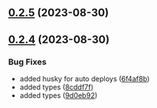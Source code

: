 

## [0.2.5](https://github.com/limitless-kode/stringify/compare/0.2.4...0.2.5) (2023-08-30)

## [0.2.4](https://github.com/limitless-kode/stringify/compare/0.2.0...0.2.4) (2023-08-30)


### Bug Fixes

* added husky for auto deploys ([6f4af8b](https://github.com/limitless-kode/stringify/commit/6f4af8b2339cf914868a3efd3347c0ea527eaa48))
* added types ([8cddf7f](https://github.com/limitless-kode/stringify/commit/8cddf7fde536c76794ee379c679ef57b5fd0809e))
* added types ([9d0eb92](https://github.com/limitless-kode/stringify/commit/9d0eb924fefc45ceaac1cfe6c7a642ea9c8e817f))